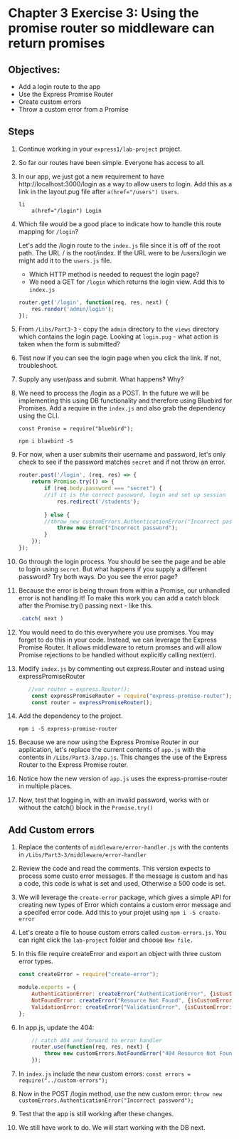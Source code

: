 # Chapter 3 Exercise 3: Using the promise router so middleware can return promises

## Objectives:
* Add a login route to the app
* Use the Express Promise Router 
* Create custom errors
* Throw a custom error from a Promise

## Steps 

1. Continue working in your `express1/lab-project` project. 

1. So far our routes have been simple. Everyone has access to all.

1. In our app, we just got a new requirement to have http://localhost:3000/login as a way to allow users to login. Add this as a link in the layout.pug file after `a(href="/users") Users`.  
    ```
    li 
        a(href="/login") Login
    ```    

1. Which file would be a good place to indicate how to handle this route mapping for `/login`?

    Let's add the /login route to the `index.js` file since it is off of the root path. The URL / is the root/index. If the URL were to be /users/login we might add it to the `users.js` file.
    * Which HTTP method is needed to request the login page?
    * We need a GET for `/login` which returns the login view. Add this to `index.js`

    ``` javascript
    router.get('/login', function(req, res, next) {
        res.render('admin/login');
    });
    ```

1. From `/Libs/Part3-3` - copy the `admin` directory to the `views` directory which contains the login page. Looking at `login.pug` - what action is taken when the form is submitted?

1. Test now if you can see the login page when you click the link. If not, troubleshoot.

1. Supply any user/pass and submit. What happens? Why?
 
1. We need to process the /login as a POST. In the future we will be implementing this using DB functionality and therefore using Bluebird for Promises. Add a require in the `index.js` and also grab the dependency using the CLI.

    ``` const Promise = require("bluebird"); ```

    ``` npm i bluebird -S ```

1. For now, when a user submits their username and password, let's only check to see if the password matches `secret` and if not throw an error.

    ``` javascript
    router.post('/login', (req, res) => {
        return Promise.try(() => {
            if (req.body.password === "secret") {
            //if it is the correct password, login and set up session
                res.redirect('/students');
            
            } else {
            //throw new customErrors.AuthenticationError("Incorrect password");
                throw new Error("Incorrect password");
            }
        });
    });
    ```

1. Go through the login process. You should be see the page and be able to login using `secret`. But what happens if you supply a different password? Try both ways. Do you see the error page?

1. Because the error is being thrown from within a Promise, our unhandled error is not handling it! To make this work you can add a catch block after the Promise.try() passing next - like this. 

    ``` javascript
   .catch( next )
    ```    

1. You would need to do this everywhere you use promises. You may forget to do this in your code.  Instead, we can leverage the Express Promise Router. It allows middleware to return promses and will allow Promise rejections to be handled without explicitly calling next(err).  

1. Modify `index.js` by commenting out express.Router and instead using expressPromiseRouter
    
    ``` javascript
       //var router = express.Router();
        const expressPromiseRouter = require("express-promise-router");
        const router = expressPromiseRouter();
    ```

1. Add the dependency to the project. 
    ```
    npm i -S express-promise-router
    ```

1. Because we are now using the Express Promise Router in our application, let's replace the current contents of `app.js` with the contents in `/Libs/Part3-3/app.js`. This changes the use of the Express Router to the Express Promise router.

1. Notice how the new version of `app.js` uses the express-promise-router in multiple places.

1. Now, test that logging in, with an invalid password, works with or without the catch() block in the `Promise.try()` 

## Add Custom errors
  
1. Replace the contents of `middleware/error-handler.js` with the contents in `/Libs/Part3-3/middleware/error-handler`

1. Review the code and read the comments. This version expects to process some custo error messages. If the message is custom and has a code, this code is what is set and used, Otherwise a 500 code is set. 


1. We will leverage the `create-error` package, which gives a simple API for creating new types of Error which contains a custom error message and a specifed error code. Add this to your projet using `npm i -S create-error`

1. Let's create a file to house custom errors called `custom-errors.js`. You can right click the `lab-project` folder and choose `New file.`

1. In this file require createError and export an object with three custom error types.
    ```javascript
    const createError = require("create-error");

    module.exports = {
        AuthenticationError: createError("AuthenticationError", {isCustomError: true, status: 401}),
        NotFoundError: createError("Resource Not Found", {isCustomError: true, status: 404}),
        ValidationError: createError("ValidationError", {isCustomError: true, status: 422})
    };
    ```

1. In app.js, update the 404:
    ```javascript
        // catch 404 and forward to error handler
        router.use(function(req, res, next) {
            throw new customErrors.NotFoundError("404 Resource Not Found");
        });
    ```

1. In `index.js` include the new custom errors:
```const errors = require("../custom-errors");```

1. Now in the POST /login method, use the new custom error:
```throw new customErrors.AuthenticationError("Incorrect password");```
   
1. Test that the app is still working after these changes.

1. We still have work to do. We will start working with the DB next.


